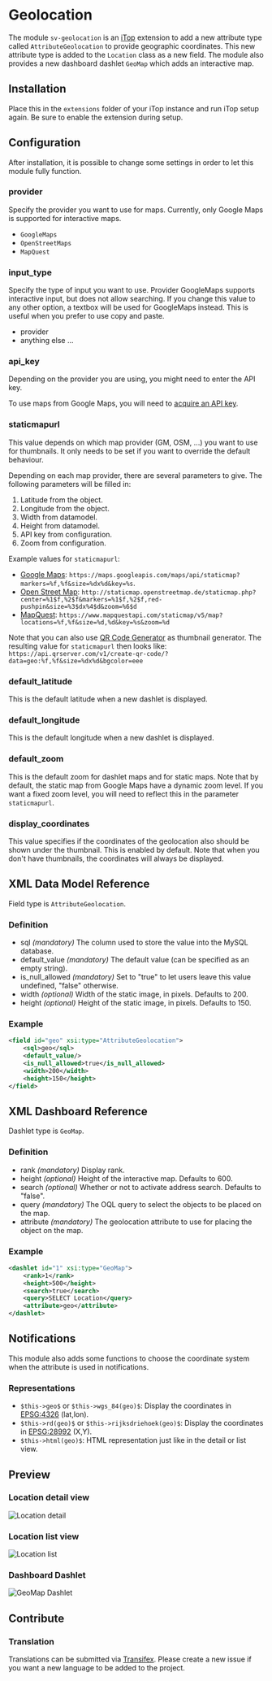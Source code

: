 Geolocation
===========

The module `sv-geolocation` is an [iTop](https://www.combodo.com/itop-193) extension to add a new attribute type called `AttributeGeolocation` to provide geographic coordinates.
This new attribute type is added to the `Location` class as a new field.
The module also provides a new dashboard dashlet `GeoMap` which adds an interactive map.

Installation
------------

Place this in the `extensions` folder of your iTop instance and run iTop setup again.
Be sure to enable the extension during setup.

Configuration
-------------

After installation, it is possible to change some settings in order to let this module fully function.

### provider

Specify the provider you want to use for maps.
Currently, only Google Maps is supported for interactive maps.

* `GoogleMaps`
* `OpenStreetMaps`
* `MapQuest`

### input_type

Specify the type of input you want to use.
Provider GoogleMaps supports interactive input, but does not allow searching.
If you change this value to any other option, a textbox will be used for GoogleMaps instead. This is useful when you prefer to use copy and paste.

* provider
* anything else ...

### api_key

Depending on the provider you are using, you might need to enter the API key.

To use maps from Google Maps, you will need to [acquire an API key](https://developers.google.com/maps/documentation/javascript/get-api-key).

### staticmapurl

This value depends on which map provider (GM, OSM, ...) you want to use for thumbnails.
It only needs to be set if you want to override the default behaviour.

Depending on each map provider, there are several parameters to give.
The following parameters will be filled in:

1. Latitude from the object.
2. Longitude from the object.
3. Width from datamodel.
4. Height from datamodel.
5. API key from configuration.
6. Zoom from configuration.

Example values for `staticmapurl`:
* [Google Maps](https://developers.google.com/maps/documentation/static-maps/intro):
`https://maps.googleapis.com/maps/api/staticmap?markers=%f,%f&size=%dx%d&key=%s`.
* [Open Street Map](https://wiki.openstreetmap.org/wiki/StaticMapLite):
`http://staticmap.openstreetmap.de/staticmap.php?center=%1$f,%2$f&markers=%1$f,%2$f,red-pushpin&size=%3$dx%4$d&zoom=%6$d`
* [MapQuest](https://developer.mapquest.com/documentation/static-map-api/v5/):
`https://www.mapquestapi.com/staticmap/v5/map?locations=%f,%f&size=%d,%d&key=%s&zoom=%d`

Note that you can also use [QR Code Generator](http://goqr.me/api/doc/create-qr-code/) as thumbnail generator.
The resulting value for `staticmapurl` then looks like: `https://api.qrserver.com/v1/create-qr-code/?data=geo:%f,%f&size=%dx%d&bgcolor=eee`

### default_latitude

This is the default latitude when a new dashlet is displayed.

### default_longitude

This is the default longitude when a new dashlet is displayed.

### default_zoom

This is the default zoom for dashlet maps and for static maps.
Note that by default, the static map from Google Maps have a dynamic zoom level.
If you want a fixed zoom level, you will need to reflect this in the parameter `staticmapurl`. 

### display_coordinates

This value specifies if the coordinates of the geolocation also should be shown under the thumbnail.
This is enabled by default.
Note that when you don't have thumbnails, the coordinates will always be displayed.

XML Data Model Reference
------------------------

Field type is `AttributeGeolocation`.

### Definition

* sql _(mandatory)_
The column used to store the value into the MySQL database.
* default_value _(mandatory)_
The default value (can be specified as an empty string).
* is_null_allowed _(mandatory)_
Set to "true" to let users leave this value undefined, "false" otherwise.
* width _(optional)_
Width of the static image, in pixels.
Defaults to 200.
* height _(optional)_
Height of the static image, in pixels.
Defaults to 150.

### Example

```xml
<field id="geo" xsi:type="AttributeGeolocation">
    <sql>geo</sql>
    <default_value/>
    <is_null_allowed>true</is_null_allowed>
    <width>200</width>
    <height>150</height>
</field>
```

XML Dashboard Reference
-----------------------

Dashlet type is `GeoMap`.

### Definition

* rank _(mandatory)_
Display rank.
* height _(optional)_
Height of the interactive map.
Defaults to 600.
* search _(optional)_
Whether or not to activate address search.
Defaults to "false".
* query _(mandatory)_
The OQL query to select the objects to be placed on the map.
* attribute _(mandatory)_
The geolocation attribute to use for placing the object on the map.

### Example

```xml
<dashlet id="1" xsi:type="GeoMap">
    <rank>1</rank>
    <height>500</height>
    <search>true</search>
    <query>SELECT Location</query>
    <attribute>geo</attribute>
</dashlet>
```

Notifications
-------------

This module also adds some functions to choose the coordinate system when the attribute is used in notifications.

### Representations

* `$this->geo$` or `$this->wgs_84(geo)$`: Display the coordinates in [EPSG:4326](https://epsg.io/4326) (lat,lon).
* `$this->rd(geo)$` or `$this->rijksdriehoek(geo)$`: Display the coordinates in [EPSG:28992](https://epsg.io/28992) (X,Y).
* `$this->html(geo)$`: HTML representation just like in the detail or list view.

Preview
-------

### Location detail view
![Location detail](images/preview-location-detail.png "Properties tab of location Paris from example data")

### Location list view
![Location list](images/preview-location-list.png "List view of locations from example data")

### Dashboard Dashlet
![GeoMap Dashlet](images/preview-dashlet.png "Dashlet with some example locations")

Contribute
----------

### Translation

Translations can be submitted via [Transifex](https://www.transifex.com/super-visions/sv-geolocation/).
Please create a new issue if you want a new language to be added to the project.
